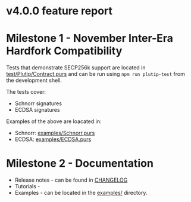 # v4.0.0 feature report

# Milestone 1 - November Inter-Era Hardfork Compatibility

Tests that demonstrate SECP256k support are located in [test/Plutip/Contract.purs](./test/Plutip/Contract.purs#L1621) and can be run using `npm run plutip-test` from the development shell.

The tests cover:
- Schnorr signatures
- ECDSA signatures

Examples of the above are loacated in:
- Schnorr: [examples/Schnorr.purs](./examples/Schnorr.purs)
- ECDSA: [examples/ECDSA.purs](./examples/ECDSA.purs)

# Milestone 2 - Documentation

- Release notes - can be found in [CHANGELOG](./CHANGELOG.md)
- Tutorials - 
- Examples - can be located in the [examples/](./examples/) directory.
